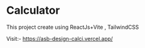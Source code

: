 # Calculator

This project create using ReactJs+Vite , TailwindCSS

 Visit:- https://asb-design-calci.vercel.app/
